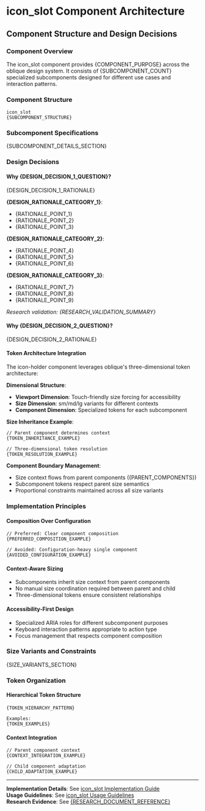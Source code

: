 # icon_slot Component Architecture
## Component Structure and Design Decisions

### Component Overview

The icon_slot component provides {COMPONENT_PURPOSE} across the oblique design system. It consists of {SUBCOMPONENT_COUNT} specialized subcomponents designed for different use cases and interaction patterns.

### Component Structure

```
icon_slot
{SUBCOMPONENT_STRUCTURE}
```

### Subcomponent Specifications

{SUBCOMPONENT_DETAILS_SECTION}

### Design Decisions

#### Why {DESIGN_DECISION_1_QUESTION}?

{DESIGN_DECISION_1_RATIONALE}

**{DESIGN_RATIONALE_CATEGORY_1}**:
- {RATIONALE_POINT_1}
- {RATIONALE_POINT_2}
- {RATIONALE_POINT_3}

**{DESIGN_RATIONALE_CATEGORY_2}**:
- {RATIONALE_POINT_4}
- {RATIONALE_POINT_5}
- {RATIONALE_POINT_6}

**{DESIGN_RATIONALE_CATEGORY_3}**:
- {RATIONALE_POINT_7}
- {RATIONALE_POINT_8}
- {RATIONALE_POINT_9}

*Research validation: {RESEARCH_VALIDATION_SUMMARY}*

#### Why {DESIGN_DECISION_2_QUESTION}?

{DESIGN_DECISION_2_RATIONALE}

#### Token Architecture Integration

The icon-holder component leverages oblique's three-dimensional token architecture:

**Dimensional Structure**:
- **Viewport Dimension**: Touch-friendly size forcing for accessibility
- **Size Dimension**: sm/md/lg variants for different contexts  
- **Component Dimension**: Specialized tokens for each subcomponent

**Size Inheritance Example**:
```
// Parent component determines context
{TOKEN_INHERITANCE_EXAMPLE}

// Three-dimensional token resolution
{TOKEN_RESOLUTION_EXAMPLE}
```

**Component Boundary Management**:
- Size context flows from parent components ({PARENT_COMPONENTS})
- Subcomponent tokens respect parent size semantics
- Proportional constraints maintained across all size variants

### Implementation Principles

#### Composition Over Configuration
```{CODE_LANGUAGE}
// Preferred: Clear component composition
{PREFERRED_COMPOSITION_EXAMPLE}

// Avoided: Configuration-heavy single component  
{AVOIDED_CONFIGURATION_EXAMPLE}
```

#### Context-Aware Sizing
- Subcomponents inherit size context from parent components
- No manual size coordination required between parent and child
- Three-dimensional tokens ensure consistent relationships

#### Accessibility-First Design
- Specialized ARIA roles for different subcomponent purposes
- Keyboard interaction patterns appropriate to action type
- Focus management that respects component composition

### Size Variants and Constraints

{SIZE_VARIANTS_SECTION}

### Token Organization

#### Hierarchical Token Structure
```
{TOKEN_HIERARCHY_PATTERN}

Examples:
{TOKEN_EXAMPLES}
```

#### Context Integration
```
// Parent component context
{CONTEXT_INTEGRATION_EXAMPLE}

// Child component adaptation  
{CHILD_ADAPTATION_EXAMPLE}
```

---

**Implementation Details**: See [icon_slot Implementation Guide](03-implementation.md)  
**Usage Guidelines**: See [icon_slot Usage Guidelines](04-guidelines.md)  
**Research Evidence**: See [{RESEARCH_DOCUMENT_REFERENCE}](_research/{RESEARCH_FOLDER}/{RESEARCH_FILE})
